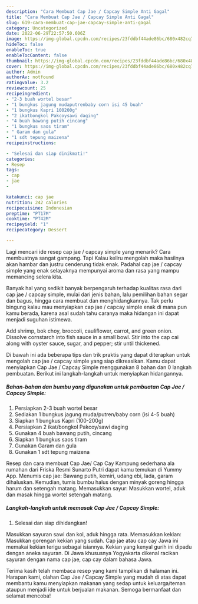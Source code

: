 ```yaml
---
description: "Cara Membuat Cap Jae / Capcay Simple Anti Gagal"
title: "Cara Membuat Cap Jae / Capcay Simple Anti Gagal"
slug: 619-cara-membuat-cap-jae-capcay-simple-anti-gagal
category: Uncategorized
date: 2022-06-29T22:57:50.606Z
image: https://img-global.cpcdn.com/recipes/23fddbf44ade86bc/680x482cq70/cap-jae-capcay-simple-foto-resep-utama.jpg
hideToc: false
enableToc: true
enableTocContent: false
thumbnail: https://img-global.cpcdn.com/recipes/23fddbf44ade86bc/680x482cq70/cap-jae-capcay-simple-foto-resep-utama.jpg
cover: https://img-global.cpcdn.com/recipes/23fddbf44ade86bc/680x482cq70/cap-jae-capcay-simple-foto-resep-utama.jpg
author: Admin
authorAv: notfound
ratingvalue: 3.2
reviewcount: 25
recipeingredient:
- "2-3 buah wortel besar"
- "1 bungkus jagung mudaputrenbaby corn isi 45 buah"
- "1 bungkus Kapri 100200g"
- "2 ikatbongkol Pakcoysawi daging"
- "4 buah bawang putih cincang"
- "1 bungkus saos tiram"
- " Garam dan gula"
- "1 sdt tepung maizena"
recipeinstructions:

- "Selesai dan siap dinikmati!"
categories:
- Resep
tags:
- cap
- jae
- 

katakunci: cap jae  
nutrition: 242 calories
recipecuisine: Indonesian
preptime: "PT17M"
cooktime: "PT42M"
recipeyield: "1"
recipecategory: Dessert

---
```



Lagi mencari ide resep cap jae / capcay simple yang menarik? Cara membuatnya sangat gampang. Tapi Kalau keliru mengolah maka hasilnya akan hambar dan justru cenderung tidak enak. Padahal cap jae / capcay simple yang enak selayaknya mempunyai aroma dan rasa yang mampu memancing selera kita.


Banyak hal yang sedikit banyak berpengaruh terhadap kualitas rasa dari cap jae / capcay simple, mulai dari jenis bahan, lalu pemilihan bahan segar dan bagus, hingga cara membuat dan menghidangkannya. Tak perlu bingung kalau mau menyiapkan cap jae / capcay simple enak di mana pun kamu berada, karena asal sudah tahu caranya maka hidangan ini dapat menjadi suguhan istimewa.

Add shrimp, bok choy, broccoli, cauliflower, carrot, and green onion. Dissolve cornstarch into fish sauce in a small bowl. Stir into the cap cai along with oyster sauce, sugar, and pepper; stir until thickened.


Di bawah ini ada beberapa tips dan trik praktis yang dapat diterapkan untuk mengolah cap jae / capcay simple yang siap dikreasikan. Kamu dapat menyiapkan Cap Jae / Capcay Simple menggunakan 8 bahan dan 0 langkah pembuatan. Berikut ini langkah-langkah untuk menyiapkan hidangannya.

<!--inarticleads1-->

##### Bahan-bahan dan bumbu yang digunakan untuk pembuatan Cap Jae / Capcay Simple:

1. Persiapkan 2-3 buah wortel besar
1. Sediakan 1 bungkus jagung muda/putren/baby corn (isi 4-5 buah)
1. Siapkan 1 bungkus Kapri (100-200g)
1. Persiapkan 2 ikat/bongkol Pakcoy/sawi daging
1. Gunakan 4 buah bawang putih, cincang
1. Siapkan 1 bungkus saos tiram
1. Gunakan  Garam dan gula
1. Gunakan 1 sdt tepung maizena


Resep dan cara membuat Cap Jae/ Cap Cay Kampung sederhana ala rumahan dari Friska Resmi Sunarto Putri dapat kamu temukan di Yummy App. Menumis cap jae: Bawang putih, kemiri, udang ebi, lada, garam dihaluskan. Kemudian, tumis bumbu halus dengan minyak goreng hingga harum dan setengah matang. Memasukkan sayur: Masukkan wortel, aduk dan masak hingga wortel setengah matang. 

<!--inarticleads2-->

##### Langkah-langkah untuk memasak Cap Jae / Capcay Simple:


1. Selesai dan siap dihidangkan!

Masukkan sayuran sawi dan kol, aduk hingga rata. Memasukkan kekian: Masukkan gorengan kekian yang sudah. Cap jae atau cap cay Jawa ini memakai kekian terigu sebagai isiannya. Kekian yang kenyal gurih ini dipadu dengan aneka sayuran. Di Jawa khususnya Yogyakarta dikenal racikan sayuran dengan nama cap jae, cap cay dalam bahasa Jawa. 

Terima kasih telah membaca resep yang kami tampilkan di halaman ini. Harapan kami, olahan Cap Jae / Capcay Simple yang mudah di atas dapat membantu kamu menyiapkan makanan yang sedap untuk keluarga/teman ataupun menjadi ide untuk berjualan makanan. Semoga bermanfaat dan selamat mencoba!
